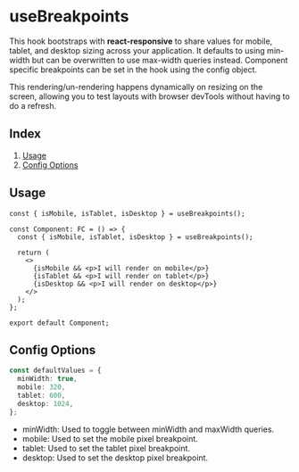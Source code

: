 # useBreakpoints

This hook bootstraps with **react-responsive** to share values for mobile, tablet, and desktop sizing across your application. It defaults to using min-width but can be overwritten to use max-width queries instead. Component specific breakpoints can be set in the hook using the config object.

This rendering/un-rendering happens dynamically on resizing on the screen, allowing you to test layouts with browser devTools without having to do a refresh.

## Index

1. [Usage](#usage)
2. [Config Options](#config-options)

## Usage

```tsx
const { isMobile, isTablet, isDesktop } = useBreakpoints();
```

```tsx
const Component: FC = () => {
  const { isMobile, isTablet, isDesktop } = useBreakpoints();

  return (
    <>
      {isMobile && <p>I will render on mobile</p>}
      {isTablet && <p>I will render on tablet</p>}
      {isDesktop && <p>I will render on desktop</p>}
    </>
  );
};

export default Component;
```

## Config Options

```typescript
const defaultValues = {
  minWidth: true,
  mobile: 320,
  tablet: 600,
  desktop: 1024,
};
```

- minWidth: Used to toggle between minWidth and maxWidth queries.
- mobile: Used to set the mobile pixel breakpoint.
- tablet: Used to set the tablet pixel breakpoint.
- desktop: Used to set the desktop pixel breakpoint.
